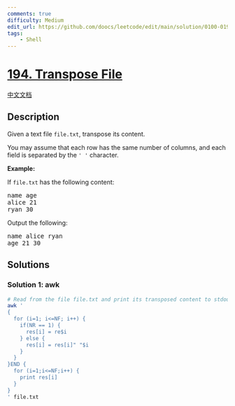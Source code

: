 ```yaml
---
comments: true
difficulty: Medium
edit_url: https://github.com/doocs/leetcode/edit/main/solution/0100-0199/0194.Transpose%20File/README_EN.md
tags:
    - Shell
---
```


<!-- problem:start -->

# [194. Transpose File](https://leetcode.com/problems/transpose-file)

[中文文档](/solution/0100-0199/0194.Transpose%20File/README.md)

## Description

<!-- description:start -->

<p>Given a text file <code>file.txt</code>, transpose its content.</p>

<p>You may assume that each row has the same number of columns, and each field is separated by the <code>&#39; &#39;</code> character.</p>

<p><strong class="example">Example:</strong></p>

<p>If <code>file.txt</code> has the following content:</p>

<pre>
name age
alice 21
ryan 30
</pre>

<p>Output the following:</p>

<pre>
name alice ryan
age 21 30
</pre>

<!-- description:end -->

## Solutions

<!-- solution:start -->

### Solution 1: awk

<!-- tabs:start -->

```bash
# Read from the file file.txt and print its transposed content to stdout.
awk '
{
  for (i=1; i<=NF; i++) {
    if(NR == 1) {
      res[i] = re$i
    } else {
      res[i] = res[i]" "$i
    }
  }
}END {
  for (i=1;i<=NF;i++) {
    print res[i]
  }
}
' file.txt
```

<!-- tabs:end -->

<!-- solution:end -->

<!-- problem:end -->

